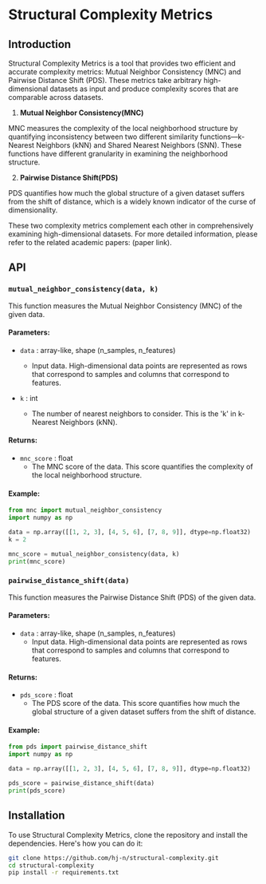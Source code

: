 # Structural Complexity Metrics 

## Introduction
Structural Complexity Metrics is a tool that provides two efficient and accurate complexity metrics: Mutual Neighbor Consistency (MNC) and Pairwise Distance Shift (PDS). These metrics take arbitrary high-dimensional datasets as input and produce complexity scores that are comparable across datasets.

1. **Mutual Neighbor Consistency(MNC)**

MNC measures the complexity of the local neighborhood structure by quantifying inconsistency between two different similarity functions—k-Nearest Neighbors (kNN) and Shared Nearest Neighbors (SNN). These functions have different granularity in examining the neighborhood structure.

2. **Pairwise Distance Shift(PDS)**

PDS quantifies how much the global structure of a given dataset suffers from the shift of distance, which is a widely known indicator of the curse of dimensionality.

These two complexity metrics complement each other in comprehensively examining high-dimensional datasets. For more detailed information, please refer to the related academic papers: (paper link).


## API
### `mutual_neighbor_consistency(data, k)`

This function measures the Mutual Neighbor Consistency (MNC) of the given data.

#### Parameters:

- `data` : array-like, shape (n_samples, n_features)
    - Input data. High-dimensional data points are represented as rows that correspond to samples and columns that correspond to features.

- `k` : int
    - The number of nearest neighbors to consider. This is the 'k' in k-Nearest Neighbors (kNN).

#### Returns:

- `mnc_score` : float
    - The MNC score of the data. This score quantifies the complexity of the local neighborhood structure.

#### Example:

```python
from mnc import mutual_neighbor_consistency
import numpy as np

data = np.array([[1, 2, 3], [4, 5, 6], [7, 8, 9]], dtype=np.float32)
k = 2

mnc_score = mutual_neighbor_consistency(data, k)
print(mnc_score)
```

### `pairwise_distance_shift(data)`

This function measures the Pairwise Distance Shift (PDS) of the given data.

#### Parameters:

- `data` : array-like, shape (n_samples, n_features)
    - Input data. High-dimensional data points are represented as rows that correspond to samples and columns that correspond to features.

#### Returns:

- `pds_score` : float
    - The PDS score of the data. This score quantifies how much the global structure of a given dataset suffers from the shift of distance.

#### Example:

```python
from pds import pairwise_distance_shift
import numpy as np

data = np.array([[1, 2, 3], [4, 5, 6], [7, 8, 9]], dtype=np.float32)

pds_score = pairwise_distance_shift(data)
print(pds_score)
```

## Installation
To use Structural Complexity Metrics, clone the repository and install the dependencies. Here's how you can do it:

```bash
git clone https://github.com/hj-n/structural-complexity.git
cd structural-complexity
pip install -r requirements.txt
```